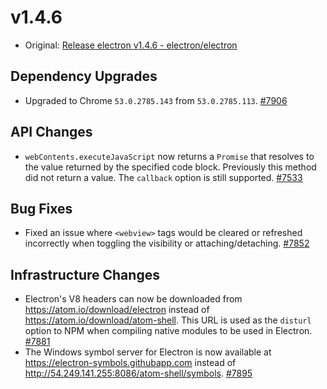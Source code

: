 # v1.4.6

* Original: [Release electron v1.4.6 - electron/electron](https://github.com/electron/electron/releases/tag/v1.4.6)

## Dependency Upgrades

* Upgraded to Chrome `53.0.2785.143` from `53.0.2785.113`. [#7906](https://github.com/electron/electron/pull/7906)

## API Changes

* `webContents.executeJavaScript` now returns a `Promise` that resolves to the value returned by the specified code block. Previously this method did not return a value. The `callback` option is still supported. [#7533](https://github.com/electron/electron/pull/7533)

## Bug Fixes

* Fixed an issue where `<webview>` tags would be cleared or refreshed incorrectly when toggling the visibility or attaching/detaching. [#7852](https://github.com/electron/electron/pull/7852)

## Infrastructure Changes

* Electron's V8 headers can now be downloaded from https://atom.io/download/electron instead of https://atom.io/download/atom-shell. This URL is used as the `disturl` option to NPM when compiling native modules to be used in Electron. [#7881](https://github.com/electron/electron/pull/7881)
* The Windows symbol server for Electron is now available at https://electron-symbols.githubapp.com instead of http://54.249.141.255:8086/atom-shell/symbols. [#7895](https://github.com/electron/electron/pull/7895)
